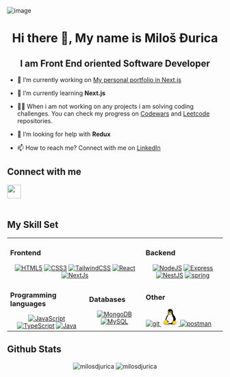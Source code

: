 ![image](https://user-images.githubusercontent.com/98367287/209850264-d007d948-bcd1-4133-8c50-694aaa7859ae.png)

<h1 align="center">Hi there 👋, My name is Miloš Đurica</h1>
<h2 align="center">I am Front End oriented Software Developer</h2>

- 🔭 I’m currently working on [My personal portfolio in Next.js](https://github.com/milosdjurica/portfolio)

- 🌱 I’m currently learning **Next.js**

- 👨‍💻 When i am not working on any projects i am solving coding challenges. You can check my progress on  [Codewars](https://github.com/milosdjurica/codewars) and [Leetcode](https://github.com/milosdjurica/leetcode) repositories.

- 🤝 I’m looking for help with **Redux**

- 📫 How to reach me? Connect with me on [LinkedIn](https://www.linkedin.com/in/milosdjurica/)


## Connect with me  

<div>
<!-- <a href="https://www.github.com/milosdjurica" target="_blank" rel="noreferrer"><img src="https://raw.githubusercontent.com/danielcranney/readme-generator/main/public/icons/socials/github-dark.svg" width="32" height="32" /></a>  -->
 <a href="https://www.linkedin.com/in/milosdjurica" target="_blank" rel="noreferrer"><img src="https://raw.githubusercontent.com/danielcranney/readme-generator/main/public/icons/socials/linkedin.svg" width="32" height="32" /></a></div>  
<br/>


<h2>My Skill Set</h2>
<table>
  <tr>
    <td colspan="4">
        <h3> Frontend </h2>
        <div align="center">  
<a href="https://developer.mozilla.org/en-US/docs/Glossary/HTML5" target="_blank" rel="noreferrer"><img src="https://raw.githubusercontent.com/danielcranney/readme-generator/main/public/icons/skills/html5-colored.svg" width="36" height="36" alt="HTML5" /></a>
<a href="https://www.w3.org/TR/CSS/#css" target="_blank" rel="noreferrer"><img src="https://raw.githubusercontent.com/danielcranney/readme-generator/main/public/icons/skills/css3-colored.svg" width="36" height="36" alt="CSS3" /></a>
<!-- <a href="https://getbootstrap.com/" target="_blank" rel="noreferrer"><img src="https://raw.githubusercontent.com/danielcranney/readme-generator/main/public/icons/skills/bootstrap-colored.svg" width="36" height="36" alt="Bootstrap" /></a> -->
<a href="https://tailwindcss.com/" target="_blank" rel="noreferrer"><img src="https://raw.githubusercontent.com/danielcranney/readme-generator/main/public/icons/skills/tailwindcss-colored.svg" width="36" height="36" alt="TailwindCSS" /></a>
<a href="https://reactjs.org/" target="_blank" rel="noreferrer"><img src="https://raw.githubusercontent.com/danielcranney/readme-generator/main/public/icons/skills/react-colored.svg" width="36" height="36" alt="React" /></a>
<a href="https://nextjs.org/docs" target="_blank" rel="noreferrer"><img src="https://raw.githubusercontent.com/danielcranney/readme-generator/main/public/icons/skills/nextjs-colored.svg" width="36" height="36" alt="NextJs" /></a>
      </div>
    </td>
    <td colspan="2">
        <h3> Backend </h2>
        <div align="center">  
<a href="https://nodejs.org/en/" target="_blank" rel="noreferrer"><img src="https://raw.githubusercontent.com/danielcranney/readme-generator/main/public/icons/skills/nodejs-colored.svg" width="36" height="36" alt="NodeJS" /></a>
<a href="https://expressjs.com/" target="_blank" rel="noreferrer"><img src="https://raw.githubusercontent.com/danielcranney/readme-generator/main/public/icons/skills/express-colored.svg" width="36" height="36" alt="Express" /></a>
<a href="https://docs.nestjs.com/" target="_blank" rel="noreferrer"><img src="https://raw.githubusercontent.com/danielcranney/readme-generator/main/public/icons/skills/nestjs-colored.svg" width="36" height="36" alt="NestJS" /></a>
          <a href="https://spring.io/" target="_blank" rel="noreferrer"> <img src="https://www.vectorlogo.zone/logos/springio/springio-icon.svg" alt="spring" width="40" height="40"/> </a> 
        </div>    
    </td>
  </tr>
  <tr>
    <td colspan="2">
        <h3> Programming languages </h2>
        <div align="center">  
<a href="https://developer.mozilla.org/en-US/docs/Web/JavaScript" target="_blank" rel="noreferrer"><img src="https://raw.githubusercontent.com/danielcranney/readme-generator/main/public/icons/skills/javascript-colored.svg" width="36" height="36" alt="JavaScript" /></a>
<a href="https://www.typescriptlang.org/" target="_blank" rel="noreferrer"><img src="https://raw.githubusercontent.com/danielcranney/readme-generator/main/public/icons/skills/typescript-colored.svg" width="36" height="36" alt="TypeScript" /></a>
<a href="https://www.oracle.com/java/" target="_blank" rel="noreferrer"><img src="https://raw.githubusercontent.com/danielcranney/readme-generator/main/public/icons/skills/java-colored.svg" width="36" height="36" alt="Java" /></a>
<!-- <a href="https://www.python.org/" target="_blank" rel="noreferrer"><img src="https://raw.githubusercontent.com/danielcranney/readme-generator/main/public/icons/skills/python-colored.svg" width="36" height="36" alt="Python" /></a> -->
      </div>
    </td>
    <td colspan="2">
        <h3> Databases </h2>
        <div align="center">  
<a href="https://www.mongodb.com/" target="_blank" rel="noreferrer"><img src="https://raw.githubusercontent.com/danielcranney/readme-generator/main/public/icons/skills/mongodb-colored.svg" width="36" height="36" alt="MongoDB" /></a>
<a href="https://www.mysql.com/" target="_blank" rel="noreferrer"><img src="https://raw.githubusercontent.com/danielcranney/readme-generator/main/public/icons/skills/mysql-colored.svg" width="36" height="36" alt="MySQL" /></a>
<!-- <a href="https://www.postgresql.org/" target="_blank" rel="noreferrer"><img src="https://raw.githubusercontent.com/danielcranney/readme-generator/main/public/icons/skills/postgresql-colored.svg" width="36" height="36" alt="PostgreSQL" /></a>
<a href="https://www.oracle.com/uk/index.html" target="_blank" rel="noreferrer"><img src="https://raw.githubusercontent.com/danielcranney/readme-generator/main/public/icons/skills/oracle-colored.svg" width="36" height="36" alt="Oracle" /></a>
<a href="https://firebase.google.com/" target="_blank" rel="noreferrer"><img src="https://raw.githubusercontent.com/danielcranney/readme-generator/main/public/icons/skills/firebase-colored.svg" width="36" height="36" alt="Firebase" /></a> -->
      </div>
    </td>
    <td colspan="2">
        <h3> Other </h2>
        <div>  
            <a href="https://git-scm.com/" target="_blank" rel="noreferrer"> <img src="https://www.vectorlogo.zone/logos/git-scm/git-scm-icon.svg" alt="git" width="40" height="40"/> </a> 
            <a href="https://www.linux.org/" target="_blank" rel="noreferrer"> <img src="https://raw.githubusercontent.com/devicons/devicon/master/icons/linux/linux-original.svg" alt="linux" width="40" height="40"/> </a> 
            <a href="https://postman.com" target="_blank" rel="noreferrer"> <img src="https://www.vectorlogo.zone/logos/getpostman/getpostman-icon.svg" alt="postman" width="40" height="40"/> </a> 
<!--             <a href="https://www.tensorflow.org" target="_blank" rel="noreferrer"> <img src="https://www.vectorlogo.zone/logos/tensorflow/tensorflow-icon.svg" alt="tensorflow" width="40" height="40"/> </a> </p> -->
        </div>
    </td>
  </tr>
</table>





## Github Stats  

<div align="center">
<img align="center" src="https://github-readme-stats.vercel.app/api?username=milosdjurica&show_icons=true&locale=en" alt="milosdjurica" width=45% />
<img align="center" src="https://github-readme-streak-stats.herokuapp.com/?user=milosdjurica&" alt="milosdjurica" width=45% />
</div> 
